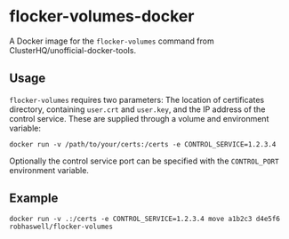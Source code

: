 # flocker-volumes-docker
A Docker image for the `flocker-volumes` command from ClusterHQ/unofficial-docker-tools.

## Usage

`flocker-volumes` requires two parameters: The location of certificates directory, containing `user.crt` and `user.key`, and the IP address of the control service.
These are supplied through a volume and environment variable:

    docker run -v /path/to/your/certs:/certs -e CONTROL_SERVICE=1.2.3.4

Optionally the control service port can be specified with the `CONTROL_PORT` environment variable.

## Example

    docker run -v .:/certs -e CONTROL_SERVICE=1.2.3.4 move a1b2c3 d4e5f6 robhaswell/flocker-volumes
